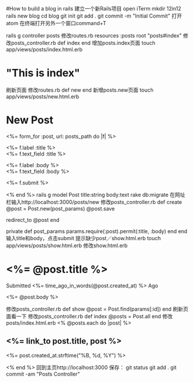 #How to build a blog in rails
建立一个新Rails项目
open iTerm
mkdir 12in12
rails new blog
cd blog
git init
git add .
git commit -m "Initial Commit"
打开atom
在终端打开另外一个窗口command+T

rails g controller posts
修改routes.rb
resources :posts
root "posts#index"
修改posts_controller.rb
def index
end
增加posts.index页面
touch app/views/posts/index.html.erb
<h1>"This is index"</h1>
刷新页面
修改routes.rb
def new
end
新增posts.new页面
touch app/views/posts/new.html.erb
<h1>New Post</h1>
<%= form_for :post, url: posts_path do |f|  %>
  <p>
    <%= f.label :title %><br>
    <%= f.text_field :title %>
  </p>

  <p>
    <%= f.label :body %><br>
    <%= f.text_field :body %>
  </p>

  <p>
    <%= f.submit %>
  </p>

<% end %>
rails g model Post title:string body:text
rake db:migrate
在网址栏输入http://localhost:3000/posts/new
修改posts_controller.rb
def create
  @post = Post.new(post_params)
  @post.save

  redirect_to @post
end

private
  def post_params
    params.require(:post).permit(:title, :body)
  end
end
输入title和body，点击submit
提示缺少post／show.html.erb
touch app/views/posts/show.html.erb
修改show.html.erb
<h1 class="title">
  <%= @post.title %>
</h1>

<p class="date">
  Submitted <%= time_ago_in_words(@post.created_at) %> Ago
</p>

<p class="body">
  <%= @post.body %>
</p>
修改posts_controller.rb
def show
  @post = Post.find(params[:id])
end
刷新页面看一下
修改posts_controller.rb
def index
  @posts = Post.all
end
修改posts/index.html.erb
<% @posts.each do |post| %>
  <div class="post_wrapper">
    <h2 class="title"><%= link_to post.title, post %></h2>
    <p class="date"><%= post.created_at.strftime("%B, %d, %Y") %></p>
  </div>
<% end %>
回到主页http://localhost:3000
保存：
git status
git add .
git commit -am "Posts Controller"
